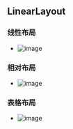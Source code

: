 ## LinearLayout
### 线性布局  
   *  ![image](https://img-blog.csdn.net/20180331235444702)
### 相对布局  
   *  ![image](https://img-blog.csdn.net/20180331235510794)
### 表格布局  
   *  ![image](https://img-blog.csdn.net/20180331235529967)
